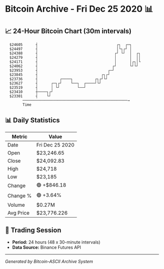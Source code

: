 # Bitcoin Archive - Fri Dec 25 2020 📊

## 📈 24-Hour Bitcoin Chart (30m intervals)

```
  $24605      ┤                                    ┌┐  ┌─┐     
  $24497      ┤                                    │└┐┌┘ │     
  $24388      ┤                                   ┌┘ └┘  │  ┌┐ 
  $24279      ┤                                   │      │  ││ 
  $24171      ┤                                   │      │┌┐│└ 
  $24062      ┤                                  ┌┘      └┘└┘  
  $23953      ┤                                ┌─┘             
  $23845      ┤                             ┌┐┌┘               
  $23736      ┤          ┌────┐          ┌┐┌┘└┘                
  $23627      ┤      ┌─┐┌┘    └──┐  ┌────┘└┘                   
  $23519      ┤      │ └┘        └──┘                          
  $23410      ┼────┐┌┘                                         
  $23301      ┤    └┘                                          
        ────────────────────────────────────────────────→
        Time
```

## 📊 Daily Statistics

| Metric | Value |
|--------|-------|
| Date | Fri Dec 25 2020 |
| Open | $23,246.65 |
| Close | $24,092.83 |
| High | $24,718 |
| Low | $23,185 |
| Change | 🟢 +$846.18 |
| Change % | 🟢 +3.64% |
| Volume | $0.27M |
| Avg Price | $23,776.226 |

## 📅 Trading Session

- **Period:** 24 hours (48 x 30-minute intervals)
- **Data Source:** Binance Futures API

---
*Generated by Bitcoin-ASCII Archive System*
